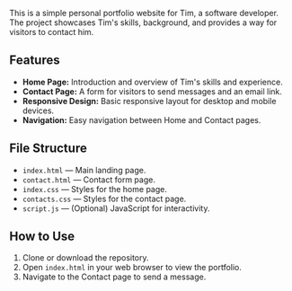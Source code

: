 This is a simple personal portfolio website for Tim, a software developer. The project showcases Tim's skills, background, and provides a way for visitors to contact him.

## Features

- **Home Page:** Introduction and overview of Tim's skills and experience.
- **Contact Page:** A form for visitors to send messages and an email link.
- **Responsive Design:** Basic responsive layout for desktop and mobile devices.
- **Navigation:** Easy navigation between Home and Contact pages.

## File Structure

- `index.html` — Main landing page.
- `contact.html` — Contact form page.
- `index.css` — Styles for the home page.
- `contacts.css` — Styles for the contact page.
- `script.js` — (Optional) JavaScript for interactivity.

## How to Use

1. Clone or download the repository.
2. Open `index.html` in your web browser to view the portfolio.
3. Navigate to the Contact page to send a message.
